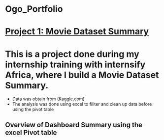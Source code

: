 # Ogo_Portfolio
# [Project 1: Movie Dataset Summary](https://ogomatthew.github.io/Ogo_Portfolio/Movie-Dataset-Summary)

# This is a project done during my internship training with internsify Africa, where I build a Movie Dataset Summary.

* Data was obtain from (Kaggle.com)
* The analysis was done using excel to fillter and clean up data before using the pivot table

## Overview of Dashboard Summary using the excel Pivot table 

